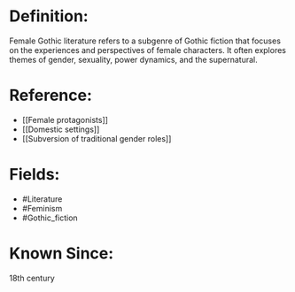 

# Definition:
Female Gothic literature refers to a subgenre of Gothic fiction that focuses on the experiences and perspectives of female characters. It often explores themes of gender, sexuality, power dynamics, and the supernatural.

# Reference:
- [[Female protagonists]]
- [[Domestic settings]]
- [[Subversion of traditional gender roles]]

# Fields: 
- #Literature
- #Feminism
- #Gothic_fiction

# Known Since:
18th century

